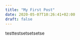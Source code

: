 ```yaml
---
title: "My First Post"
date: 2020-05-07T10:26:41+02:00
draft: false
---
```




testtestsetsetsetse

